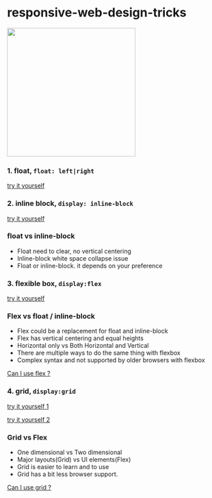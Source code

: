 # responsive-web-design-tricks
<img src="https://raw.githubusercontent.com/wiki/TommyFu/responsive-web-design-tricks/images/sample.jpg" width = "300px" />

### 1. float, `float: left|right`
[try it yourself](https://codepen.io/TommyFu/pen/ZawxMa)

### 2. inline block, `display: inline-block`
[try it yourself](https://codepen.io/TommyFu/pen/oomqPm)

### float vs inline-block

* Float need to clear, no vertical centering
* Inline-block white space collapse issue
* Float or inline-block. it depends on your preference

### 3. flexible box,  `display:flex`
[try it yourself](https://codepen.io/TommyFu/pen/QOYmZd)

### Flex vs float / inline-block

* Flex could be a replacement for float and inline-block
* Flex has vertical centering and equal heights
* Horizontal only vs Both Horizontal and Vertical
* There are multiple ways to do the same thing with flexbox
* Complex syntax and not supported by older browsers with flexbox

[Can I use flex ?](https://caniuse.com/#search=flex)

### 4. grid,  `display:grid`

[try it yourself 1](https://codepen.io/TommyFu/pen/eexMPy)

[try it yourself 2](https://codepen.io/TommyFu/pen/KyJxvo)

### Grid vs Flex

* One dimensional vs Two dimensional
* Major layouts(Grid) vs UI elements(Flex)
* Grid is easier to learn and to use
* Grid has a bit less browser support.

[Can I use grid ?](https://caniuse.com/#search=grid)

